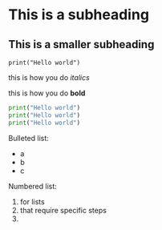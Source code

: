 # This is a subheading
## This is a smaller subheading
`print("Hello world")`

this is how you do *italics*

this is how you do **bold**

```python
print("Hello world")
print("Hello world")
print("Hello world")
```
Bulleted list:
* a
* b
* c

Numbered list:
1. for lists
2. that require specific steps
3.